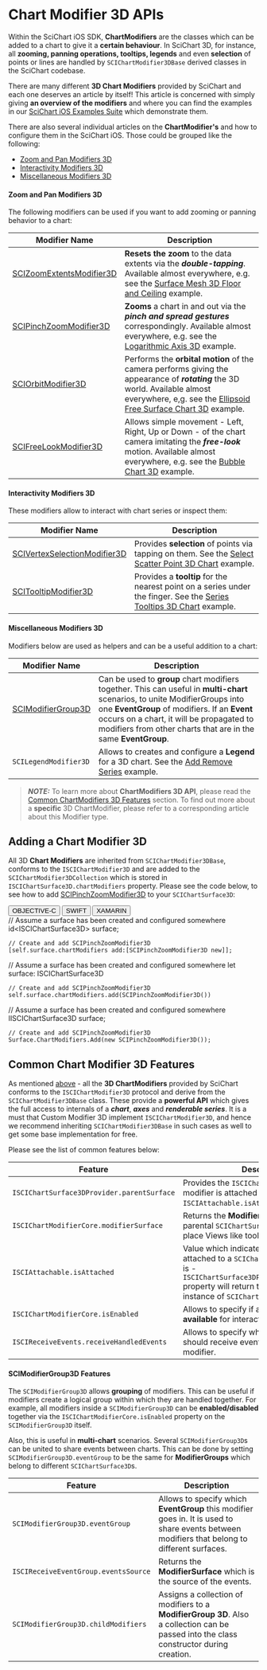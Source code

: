 # Chart Modifier 3D APIs

Within the SciChart iOS SDK, **ChartModifiers** are the classes which can be added to a chart to give it a **certain behaviour**.
In SciChart 3D, for instance, all **zooming, panning operations, tooltips, legends** and even **selection** of points or lines are handled by `SCIChartModifier3DBase` derived classes in the SciChart codebase.

There are many different **3D Chart Modifiers** provided by SciChart and each one deserves an article by itself! 
This article is concerned with simply giving **an overview of the modifiers** and where you can find the examples in our [SciChart iOS Examples Suite](https://www.scichart.com/examples/ios-chart/) which demonstrate them.

There are also several individual articles on the **ChartModifier's** and how to configure them in the SciChart iOS.
Those could be grouped like the following:
- [Zoom and Pan Modifiers 3D](#zoom-and-pan-modifiers-3d)
- [Interactivity Modifiers 3D](#interactivity-modifiers-3d)
- [Miscellaneous Modifiers 3D](#miscellaneous-modifiers-3d)

#### Zoom and Pan Modifiers 3D
The following modifiers can be used if you want to add zooming or panning behavior to a chart:

| **Modifier Name**                                                        | **Description**                                                                                                                                                           |
| ------------------------------------------------------------------------ | ------------------------------------------------------------------------------------------------------------------------------------------------------------------------- |
| [SCIZoomExtentsModifier3D](zoom-and-pan---zoom-extents-modifier-3d.html) | **Resets the zoom** to the data extents via the ***double-tapping***. Available almost everywhere, e.g. see the [Surface Mesh 3D Floor and Ceiling](https://www.scichart.com/example/ios-3d-chart-example-surface-mesh-floor-and-ceiling/) example. |
| [SCIPinchZoomModifier3D](zoom-and-pan---pinch-zoom-modifier-3d.html)     | **Zooms** a chart in and out via the ***pinch and spread gestures*** correspondingly. Available almost everywhere, e.g. see the [Logarithmic Axis 3D](https://www.scichart.com/example/ios-3d-chart-example-logarithmic-axis-3d/) example. |
| [SCIOrbitModifier3D](zoom-and-pan---orbit-modifier-3d.html)              | Performs the **orbital motion** of the camera performs giving the appearance of ***rotating*** the 3D world. Available almost everywhere, e,g. see the [Ellipsoid Free Surface Chart 3D](https://www.scichart.com/example/ios-3d-chart-example-simple-ellipsoid/) example. |
| [SCIFreeLookModifier3D](zoom-and-pan---free-look-modifier-3d.html)      | Allows simple movement - Left, Right, Up or Down - of the chart camera imitating the ***free-look*** motion. Available almost everywhere, e.g. see the [Bubble Chart 3D](https://www.scichart.com/example/ios-chart/ios-3d-chart-example-simple-bubble/) example. |

#### Interactivity Modifiers 3D
These modifiers allow to interact with chart series or inspect them:

| **Modifier Name**                                                                 | **Description**                                                                                                                                            |
| --------------------------------------------------------------------------------- | ---------------------------------------------------------------------------------------------------------------------------------------------------------- |
| [SCIVertexSelectionModifier3D](interactivity---vertex-selection-modifier-3d.html) | Provides **selection** of points via tapping on them. See the [Select Scatter Point 3D Chart](https://www.scichart.com/example/ios-chart/ios-3d-chart-example-select-scatter-point/) example. |
| [SCITooltipModifier3D](interactivity---tooltip-modifier-3d.html)                  | Provides a **tooltip** for the nearest point on a series under the finger. See the [Series Tooltips 3D Chart](https://www.scichart.com/example/ios-3d-chart-example-series-tooltips/) example. |

#### Miscellaneous Modifiers 3D
Modifiers below are used as helpers and can be a useful addition to a chart:

| **Modifier Name**                                  | **Description**                                                                                                                                            |
| -------------------------------------------------- | ---------------------------------------------------------------------------------------------------------------------------------------------------------- |
| [SCIModifierGroup3D](#scimodifiergroup3d-features) | Can be used to **group** chart modifiers together. This can useful in **multi-chart** scenarios, to unite ModifierGroups into one **EventGroup** of modifiers. If an **Event** occurs on a chart, it will be propagated to modifiers from other charts that are in the same **EventGroup**. |
| `SCILegendModifier3D`                              | Allows to creates and configure a **Legend** for a 3D chart. See the [Add Remove Series](https://www.scichart.com/example/ios-chart/ios-3d-chart-example-add-remove-series/) example. |

> **_NOTE:_** To learn more about **ChartModifiers 3D API**, please read the [Common ChartModifiers 3D Features](#common-chart-modifier-3d-features) section. 
> To find out more about a **specific** 3D ChartModifier, please refer to a corresponding article about this Modifier type.

## Adding a Chart Modifier 3D
All 3D **Chart Modifiers** are inherited from `SCIChartModifier3DBase`, conforms to the `ISCIChartModifier3D` and are added to the `SCIChartModifier3DCollection` which is stored in `ISCIChartSurface3D.chartModifiers` property. 
Please see the code below, to see how to add [SCIPinchZoomModifier3D](zoom-and-pan---pinch-zoom-modifier-3d.html) to your `SCIChartSurface3D`:

<div class="code-snippet-tabs">
  <button class="code-snippet-tab" onclick="showCodeFor(event, 'objectivec')">OBJECTIVE-C</button>
  <button class="code-snippet-tab" onclick="showCodeFor(event, 'swift')">SWIFT</button>
  <button class="code-snippet-tab" onclick="showCodeFor(event, 'cs')">XAMARIN</button>
</div>
<div class="code-snippet" id="objectivec">
    // Assume a surface has been created and configured somewhere
    id&lt;ISCIChartSurface3D&gt; surface;

    // Create and add SCIPinchZoomModifier3D
    [self.surface.chartModifiers add:[SCIPinchZoomModifier3D new]];
</div>
<div class="code-snippet" id="swift">
    // Assume a surface has been created and configured somewhere
    let surface: ISCIChartSurface3D

    // Create and add SCIPinchZoomModifier3D
    self.surface.chartModifiers.add(SCIPinchZoomModifier3D())
</div>
<div class="code-snippet" id="cs">
    // Assume a surface has been created and configured somewhere
    IISCIChartSurface3D surface;

    // Create and add SCIPinchZoomModifier3D
    Surface.ChartModifiers.Add(new SCIPinchZoomModifier3D());
</div>

## Common Chart Modifier 3D Features
As mentioned [above](#adding-a-chart-modifier-3d) - all the **3D ChartModifiers** provided by SciChart conforms to the `ISCIChartModifier3D` protocol and derive from the `SCIChartModifier3DBase` class. 
These provide a **powerful API** which gives the full access to internals of a ***chart***, ***axes*** and ***renderable series***. 
It is a must that Custom Modifier 3D implement `ISCIChartModifier3D`, and hence we recommend inheriting `SCIChartModifier3DBase` in such cases as well to get some base implementation for free.

Please see the list of common features below:

| **Feature**                                | **Description**                                                                                                               |
| ------------------------------------------ | ----------------------------------------------------------------------------------------------------------------------------- |
| `ISCIChartSurface3DProvider.parentSurface` | Provides the `ISCIChartSurface3D` which the modifier is attached to. See the `ISCIAttachable.isAttached` method below.        |
| `ISCIChartModifierCore.modifierSurface`    | Returns the **ModifierSurface** from the parental `SCIChartSurface3D`. It is used to place Views like tooltips, etc. onto it. |
| `ISCIAttachable.isAttached`                | Value which indicates whether a modifier is attached to a `SCIChartSurface3D` or not. If it is - `ISCIChartSurface3DProvider.parentSurface` property will return the corresponding instance of `SCIChartSurface3D`. |
| `ISCIChartModifierCore.isEnabled`          | Allows to specify if a modifier should be **available** for interaction **or not**.                                           |
| `ISCIReceiveEvents.receiveHandledEvents`   | Allows to specify whether a modifier should receive events handled by another modifier.                                       |

#### SCIModifierGroup3D Features
The `SCIModifierGroup3D` allows **grouping** of modifiers. This can be useful if modifiers create a logical group within which they are handled together. 
For example, all modifiers inside a `SCIModifierGroup3D` can be **enabled/disabled** together via the `ISCIChartModifierCore.isEnabled` property on the `SCIModifierGroup3D` itself.

Also, this is useful in **multi-chart** scenarios. Several `SCIModifierGroup3D`s can be united to share events between charts. 
This can be done by setting `SCIModifierGroup3D.eventGroup` to be the same for **ModifierGroups** which belong to different `SCIChartSurface3D`s.

| **Feature**                          | **Description**                                                                                                                               |
| ------------------------------------ | --------------------------------------------------------------------------------------------------------------------------------------------- |
| `SCIModifierGroup3D.eventGroup`      | Allows to specify which **EventGroup** this modifier goes in. It is used to share events between modifiers that belong to different surfaces. |
| `ISCIReceiveEventGroup.eventsSource` | Returns the **ModifierSurface** which is the source of the events.                                                                            |
| `SCIModifierGroup3D.childModifiers`  | Assigns a collection of modifiers to a **ModifierGroup 3D**. Also a collection can be passed into the class constructor during creation.      |